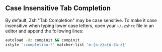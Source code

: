 ## Case Insensitive Tab Completion

By default, Zsh "Tab Completion" may be case sensitive. To make it case insensitive when typing lower case letters, open your `~/.zshrc` file in an editor and append the following lines:

```bash
autoload -Uz compinit && compinit
zstyle ':completion:*' matcher-list 'm:{a-z}={A-Za-z}'
```
